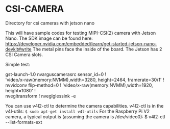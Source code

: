 # CSI-CAMERA
Directory for csi cameras with jetson nano

This will have sample codes for testing MIPI-CSI(2) camera with Jetson Nano. The SDK image can be found here: https://developer.nvidia.com/embedded/learn/get-started-jetson-nano-devkit#write
The metal pins face the inside of the board. The Jetson has 2 CSI Camera slots.

Simple test:


gst-launch-1.0 nvarguscamerasrc sensor_id=0 ! \
   'video/x-raw(memory:NVMM),width=3280, height=2464, framerate=30/1' ! \
   nvvidconv flip-method=0 ! 'video/x-raw(memory:NVMM),width=1920, height=1080' ! \
   nvegltransform ! nveglglessink -e

You can use v4l2-ctl to determine the camera capabilities. v4l2-ctl is in the v4l-utils: ``` $ sudo apt-get install v4l-utils ``` For the Raspberry Pi V2 camera, a typical output is (assuming the camera is /dev/video0):
$ v4l2-ctl --list-formats-ext
